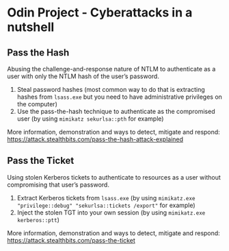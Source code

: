 # Odin Project - Cyberattacks in a nutshell

## Pass the Hash

Abusing the challenge-and-response nature of NTLM to authenticate as a user with only the NTLM hash of the user’s password.

1) Steal password hashes (most common way to do that is extracting hashes from ```lsass.exe``` but you need to have administrative privileges on the computer)
2) Use the pass-the-hash technique to authenticate as the compromised user (by using ```mimikatz sekurlsa::pth``` for example)

More information, demonstration and ways to detect, mitigate and respond: https://attack.stealthbits.com/pass-the-hash-attack-explained


## Pass the Ticket

Using stolen Kerberos tickets to authenticate to resources as a user without compromising that user’s password.

1) Extract Kerberos tickets from ```lsass.exe``` (by using ```mimikatz.exe "privilege::debug" "sekurlsa::tickets /export"``` for example)
2) Inject the stolen TGT into your own session (by using ```mimikatz.exe kerberos::ptt```)

More information, demonstration and ways to detect, mitigate and respond: https://attack.stealthbits.com/pass-the-ticket
